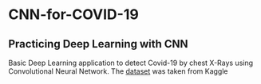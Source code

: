 # CNN-for-COVID-19
<h2>Practicing Deep Learning with CNN</h2>
<p>Basic Deep Learning application to detect Covid-19 by chest X-Rays using Convolutional Neural Network. The <a href='https://www.kaggle.com/datasets/tawsifurrahman/covid19-radiography-database'>dataset</a> was taken from Kaggle</p>
